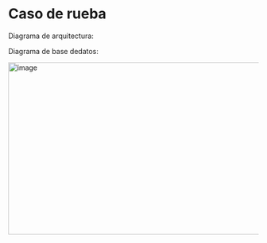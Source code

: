 # Caso de rueba


Diagrama de arquitectura:




Diagrama de base dedatos:

<img width="527" height="347" alt="image" src="https://github.com/user-attachments/assets/414e3de3-2dca-4558-8df6-6fca426fe846" />
